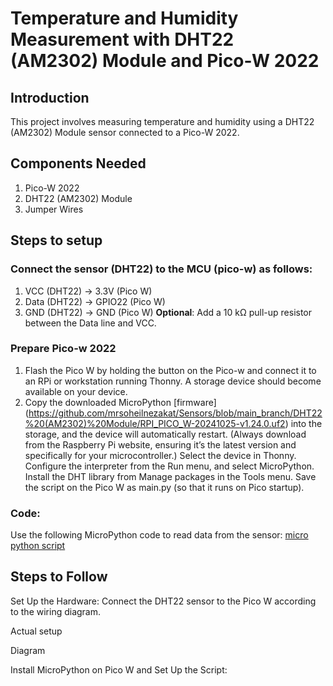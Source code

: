 # Temperature and Humidity Measurement with DHT22 (AM2302) Module and Pico-W 2022

## Introduction
This project involves measuring temperature and humidity using a DHT22 (AM2302) Module sensor connected to a Pico-W 2022.

## Components Needed
1. Pico-W 2022
2. DHT22 (AM2302) Module
3. Jumper Wires

## Steps to setup

### Connect the sensor (DHT22) to the MCU (pico-w) as follows:
1. VCC (DHT22) → 3.3V (Pico W)
2. Data (DHT22) → GPIO22 (Pico W)
3. GND (DHT22) → GND (Pico W)
**Optional**: Add a 10 kΩ pull-up resistor between the Data line and VCC.

### Prepare Pico-w 2022
1. Flash the Pico W by holding the button on the Pico-w and connect it to an RPi or workstation running Thonny. A storage device should become available on your device.
2. Copy the downloaded MicroPython [firmware] (https://github.com/mrsoheilnezakat/Sensors/blob/main_branch/DHT22%20(AM2302)%20Module/RPI_PICO_W-20241025-v1.24.0.uf2) into the storage, and the device will automatically restart. (Always download from the Raspberry Pi website, ensuring it’s the latest version and specifically for your microcontroller.)
Select the device in Thonny.
Configure the interpreter from the Run menu, and select MicroPython.
Install the DHT library from Manage packages in the Tools menu.
Save the script on the Pico W as main.py (so that it runs on Pico startup).
### Code:
Use the following MicroPython code to read data from the sensor: [micro python script](https://github.com/mrsoheilnezakat/Sensors/blob/main_branch/DHT22%20(AM2302)%20Module/main.py)

## Steps to Follow
Set Up the Hardware:
Connect the DHT22 sensor to the Pico W according to the wiring diagram.

Actual setup

Diagram

Install MicroPython on Pico W and Set Up the Script:


